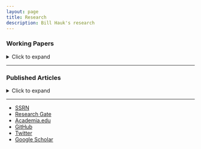 ```yaml
---
layout: page
title: Research
description: Bill Hauk's research
---
```


### Working Papers
<details>
<summary>Click to expand</summary>

#### Raising the Cost of Doing Business in Lower Income Countries: Trade Agreements with Stringent Multilateral Environmental Regulations
##### with Bentley Coffey and Patrick McLaughlin
We explore how multilateral environmental regulations may adversely affect trade flows between countries with different incomes.   Using the gravity equation, we examine the effect on bilateral trade flows of increases in environmental regulation stringency ratings, taken from survey data covering a panel of 56 countries.  We test for significant differences in the effects of the stringency of environmental regulations on exports across countries’ income levels and EU membership. We show that an increase in environmental regulation stringency leads to a dramatic decrease in exports from poorer EU-members; conversely, a similar change in environmental regulation does not appear to significantly affect the exports of richer EU-members.  The results are consistent with our theoretical model of the costs of multilateral environmental regulations, which are disproportionately borne by poorer countries due to both the uneven competitiveness effect and the uneven burden of compliance.

[click here for the most recent version of the paper]({{ BASE_PATH}}/pages/working_papers/eutradenenviregs.pdf)


#### Heinrich Pesch and the Anglo-German Divide in Economics
The Rev. Heinrich Pesch, S.J. was a German economist and social philosopher who was an active scholar from the 1890s to 1920s.  His work had a significant impact on a generation of German Catholic social thinkers and particularly the papal encyclical <i>Quadragesimo Anno</i>.  His method of social analysis, which he called Solidarism, was informed by Catholic Social Thought, but based on natural law principles that he argued were accessible to all people of good will.  This article argues that, although his school of thought did not survive the Nazi and World War II years, many of his ideas had a lingering effect on Economic thought for the German center-right.  This influence may be contrasted with the center-right in the English-speaking world, where there was a strong divorce between Christian social thinking and Economics.  Consequently, a gap emerged between Economic policy in Germany and Britain, which contributed to some of the divides leading to Brexit.

[click here for the most recent version of the paper]({{ BASE_PATH}}/pages/working_papers/pesch.pdf)
</details>

---

### Published Articles
<details>
<summary>Click to expand</summary>

#### The Impact of Chinese Imports on Indian Wage Inequality
##### with Kaveri Deb
##### Published in [<i>Indian Journal of Labour Economics</i> 2020](https://link.springer.com/article/10.1007/s41027-020-00218-5)
[GitHub page with data files](https://github.com/BillHauk/ChinaShockWagesinIndia)<br>
The paper seeks to address the growing inequality in wages between skilled and unskilled workers and between male and female workers in India due to a growing import surge from China. The study on wage movements of skilled versus unskilled workers helps us to understand how imports from India’s largest trade partner have contributed to relative factor returns in the country’s most abundant factor of production. The consideration of wage divergence between male and female workers helps us in determining how significant China’s trade is in addressing gender inequality in India’s labour market. Our analysis reveals that the import surge from China has minor effects on the growing wage difference between skilled and unskilled workers. However, the effect of the Chinese import surge on wage divergence between male and female workers is significant. The existing literature on the effects of international trade on India labour market is largely silent on the considered aspects.


#### Early Intervention in College Classes and Improved Student Outcomes
##### with John Gordanier and Chandini Sankaran
##### Published in [<i>Economics of Education Review</i> 2019](https://www.sciencedirect.com/science/article/abs/pii/S0272775718305272)
This research investigates the effectiveness of an early academic intervention in Principles of Economics courses at a large public university. After the end of the fourth week of classes, students who fell below a 70% threshold on a performance measure, or had an attendance rate below 75%, were referred to the university's Student Success Center for additional academic support. A referral consisted of students being informed of their status and being given optional assistance in course specific skills through tutoring, as well as training in general skills like time management and study skills. Using a regression discontinuity framework at the referral threshold, we find that the performance intervention improved student scores on common questions on the final exam by 6.5 to 7.5 percentage points for students at or near the performance threshold. The gains are particularly large for students who entered college with below average math placement scores. These results indicate that low-cost light-touch interventions may significantly affect student academic performance.


#### Endogeneity Bias and Growth Regressions
##### Published in [<i>Journal of Macroeconomics</i> 2017](https://www.sciencedirect.com/science/article/pii/S0164070416300854)
[GitHub page with simulation files](https://github.com/BillHauk/EndogeneityProgram)<br>
The problem of regressor endogeneity stemming from reverse casuality is one that has plagued economists working in the field of empirical economic growth for some time. This paper attempts to address the relevant magnitude of this issue in the context of growth regressions based on the Solow growth model. The paper develops a method of running Monte Carlo simulations that allows us to generate simulated data that match the moments of observed real-world data typically used in such regressions while simultaneously allowing us to impose arbitrarily high correlations between the steady-state determinants of the Solow model and the unobserved residual term of the data-generating process. After running simulations that represent a wide sample of the mathematically-possible correlations, we conclude that a between estimator or a random effects estimator will deliver a lower average absolute bias across all coefficients than alternative estimators in almost all of our simulations. Conversely, estimators that use within-country variation will generate lower biases when looking solely at rates of convergence. Furthermore, we conclude that these results are robust when restricting our sample of simulations to several subsets of the assumed parameters and to changing our assumptions about country fixed-effects terms.


#### RCA Indices, Multinational Production, and the Ricardian Trade Model
##### with Kaveri Deb
##### Published in [<i>International Economics and Economic Policy</i> 2017](https://link.springer.com/article/10.1007/s10368-015-0317-z)
The practice of using Revealed Comparative Advantage (RCA) Indices to determine the flow of goods trade among countries is well established. But an important issue that demands attention is whether the RCA indices reflect the essentials of comparative advantage theory. Deb and Basu (2011) examined the consistency of alternative RCA indices with the Heckscher-Ohlin theory of comparative advantage, leaving scope for re-examination of the indices in the context of the Ricardian comparative advantage theory, which insists on relative factor productivity differences among countries contrary to Heckscher-Ohlin’s relative factor endowment differences. The other issue which has been overlooked in much of the existing literature is the importance of value-added trade. With the growing importance of global production chains, RCA indices based on gross export values may not portray an accurate picture of the underlying comparative advantage of countries. In this context, adjusting the RCA indices to incorporate domestic value-added in exports seems to be quite relevant. This paper explores the consistency of RCA indices based on domestic value-added in exports with the Ricardian theory of comparative advantage using a panel data approach. A brief review on the structures of alternative RCA indices is also provided. The Log-of-Balassa index is found to be the best performer in this empirical examination, although the deficiencies of the index for cross-country or cross-commodity comparison must be acknowledged. The index of Yu et al. (2009) does possess the latter feature but in our study its performance is quite poor and hence its consistency with the Ricardian theory of comparative advantage is questionable.


#### Electoral Regime and Trade Policy
##### with John Hatfield
##### Published in [<i>Journal of Comparative Economics</i> 2014](https://www.sciencedirect.com/science/article/pii/S0147596714000286)
We study how trade protection varies with the electoral rules for legislative representation. In particular, we investigate different hypotheses about why trade policy differs between countries with legislatures elected by a plurality election rule in single member constituencies and legislatures elected by a proportional, or party-list, rule. Our results, which are in line with the existing literature, show that countries with list-PR systems tend to have lower trade barriers than countries with majoritarian systems. We expand on this literature by looking at the mechanisms through which this correlation can be explained. Our findings indicate that, contrary to existing theory, neither constituency size nor party strength are important when explaining this correlation. Country size does matter, but does not explain the whole of the correlation.


#### The Return of Convergence in the U.S. States
##### with Janice Boucher Breuer and John McDermott
##### Published in [<i>Applied Economics Letters</i> 2014](https://www.tandfonline.com/doi/full/10.1080/13504851.2013.826905)
We analyze convergence of per capita income across the US states for the period 1929–2011. We find that absolute convergence was in evidence early, but it broke down around 1978. It appears to have returned in 1990, although more weakly than before. We use two standard metrics to evaluate convergence: (1) σ-convergence, a reduction in the SD of state per capita income and (2) β-convergence, the fact that poor states grow faster than rich states.


#### Trade Restriction Indices and U.S. Trade Policy
##### Published in [<i>Applied Economics Letters</i> 2012](https://www.tandfonline.com/doi/full/10.1080/13504851.2011.605347)
The proper way to measure differences in trade protection across countries and economic sectors has been a vexing problem for economists studying international trade. Based on research by Anderson and Neary (2005) and Kee et al. (2009), this article proposes the use of Trade Restriction Indices (TRIs) when studying US trade policy. TRIs can potentially solve several problems related to measuring the restrictiveness of trade policy. To this end, this article creates a data set of TRIs for US imports by sector at several different levels of aggregation using the Harmonized Tariff Schedule (HS), the North American Industry Classification System (NAICS) and the Standard International Trade Classification industry coding systems.


#### U.S. Import and Export Elasticities:  A Panel Data Approach
##### Published in [<i>Empirical Economics</i> 2012](https://link.springer.com/article/10.1007/s00181-011-0456-1)
[GitHub page with generated estimates](https://github.com/BillHauk/tradeelasticityestimates)<br>
This article describes the creation of a new dataset on sectoral-level import and export elasticities in the U.S. between the years 1978 and 2001. It proposes the use of panel data techniques as a means of generating import price indexes, and then using them to measure trade elasticities while instrumenting for the endogeneous variables. In particular, it provides a dataset listing trade elasticities for a broad range of sectors at the North American Industry Classification System 4-digit, and 6-digit and the Harmonized Tariff System 6-digit, and 10-digit levels of industry aggregation. These results are compared to previous estimates in the literature. The resulting estimates can be used in a wide-range of applications in empirical studies of international trade policy, particularly in analyzing the welfare effects of international trade.


#### Protection with Many Sellers:  An Application to Legislatures with Malapportionment
##### Published in [<i>Economics and Politics</i> 2011](https://onlinelibrary.wiley.com/doi/full/10.1111/j.1468-0343.2011.00387.x)
What effect, if any, does legislative malapportionment have on international trade protection? This paper argues that in malapportioned legislatures, such as the U.S. Senate, industries become over‐represented in a legislature if they are disproportionately located in small constituencies. As a result, industries that are disproportionately located in smaller constituencies are likely to receive greater protection from international trade. To argue this point theoretically, this paper develops a new model, combining legislative bargaining and a model of lobbying to study trade protection while allowing for a legislature with multiple legislators and differently sized constituencies. We then test the predictions of this new model using tariff votes from the U.S. Senate in the late nineteenth and early twentieth centuries and a panel of tariffs and non‐tariff barriers to trade in the U.S. in the 1990s. Considerable support is found for the model's predictions. Industries concentrated in states where the population is low receive greater protection from imports.


#### A Monte Carlo Study of Growth Regressions
##### with Romain Wacziarg
##### Published in [<i>Journal of Economic Growth</i> 2009](https://link.springer.com/article/10.1007/s10887-009-9040-3)
[GitHub page with simulation files](https://github.com/BillHauk/MonteCarloProgram)<br>
Using Monte Carlo simulations, this paper evaluates the bias properties of estimators commonly used to estimate growth regressions derived from the Solow model. We explicitly allow for measurement error, country-specific fixed effects and regressor endogeneity. An OLS estimator applied to a single cross-section of variables averaged over time (the between estimator) performs best in terms of the extent of bias on each of the estimated coefficients. Fixed-effects and the Arellano–Bond GMM estimator overstate the speed of convergence under a wide variety of assumptions, while the between estimator understates it. Finally, fixed effects and Arellano–Bond bias towards zero the slope estimates on the human and physical capital accumulation variables, while the between estimator and the Blundell–Bond system GMM estimator bias these coefficients upwards.


#### Small States, Big Pork
##### with Romain Wacziarg
##### Published in [<i>Quarterly Journal of Political Science</i> 2007](https://www.nowpublishers.com/article/Details/QJPS-5048)
Using data on authorizations from the 2005 Highway Bill, we show that the legislative allocation of pork barrel spending by US state (measured by the value of transportation earmarks per capita) greatly favors smaller states. We exploit the difference between two versions of the bill: the version that was passed by the House and the compromise version passed in conference committee. Our empirical results provide strong evidence in favor of theories of legislative malapportionment.

</details>

---

<div class="navbar">
  <div class="navbar-inner">
      <ul class="nav">
          <li><a href="https://papers.ssrn.com/sol3/cf_dev/AbsByAuth.cfm?per_id=1729950">SSRN</a></li>
          <li><a href="https://www.researchgate.net/profile/William-Hauk">Research Gate</a></li>
          <li><a href="https://sc.academia.edu/WilliamHauk">Academia.edu</a></li>
          <li><a href="https://github.com/BillHauk">GitHub</a></li>
          <li><a href="https://twitter.com/HaukBill">Twitter</a></li>
          <li><a href="https://scholar.google.com/citations?user=B744wv0AAAAJ&hl=en&oi=ao">Google Scholar</a></li>
      </ul>
  </div>
</div>


<!-- Note: this is how to write a comment in HTML. Everything in here won't show up on your webpage.-->

<!--
To increase the size of the title, use fewer # in front of the paper title.
To decrease the size of the title, use more #.
To remove the italics, remove the * before and after the description
To remove the underline from the title, remove the <u> tags (<u> and </u>)
-->
